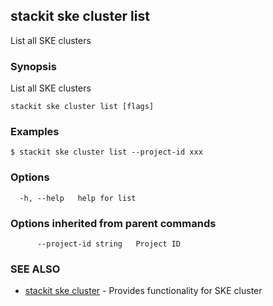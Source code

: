 ## stackit ske cluster list

List all SKE clusters

### Synopsis

List all SKE clusters

```
stackit ske cluster list [flags]
```

### Examples

```
$ stackit ske cluster list --project-id xxx
```

### Options

```
  -h, --help   help for list
```

### Options inherited from parent commands

```
      --project-id string   Project ID
```

### SEE ALSO

* [stackit ske cluster](./stackit_ske_cluster.md)	 - Provides functionality for SKE cluster

